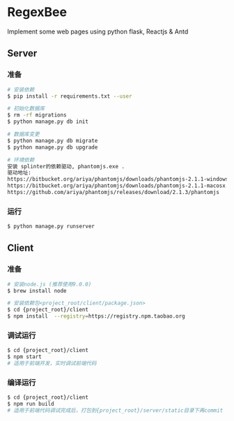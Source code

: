 # RegexBee
Implement some web pages using python flask, Reactjs & Antd

## Server
### 准备
```bash
# 安装依赖
$ pip install -r requirements.txt --user

# 初始化数据库
$ rm -rf migrations
$ python manage.py db init

# 数据库变更
$ python manage.py db migrate
$ python manage.py db upgrade

# 环境依赖
安装 splinter的依赖驱动, phantomjs.exe .
驱动地址: 
https://bitbucket.org/ariya/phantomjs/downloads/phantomjs-2.1.1-windows.zip
https://bitbucket.org/ariya/phantomjs/downloads/phantomjs-2.1.1-macosx.zip
https://github.com/ariya/phantomjs/releases/download/2.1.3/phantomjs
```

### 运行
```bash
$ python manage.py runserver
```

## Client

###  准备

```bash
# 安装node.js (推荐使用9.0.0)
$ brew install node

# 安装依赖包<project_root/client/package.json>
$ cd {project_root}/client
$ npm install  --registry=https://registry.npm.taobao.org

```

### 调试运行
```bash
$ cd {project_root}/client
$ npm start
# 适用于前端开发，实时调试前端代码
```

### 编译运行
```bash
$ cd {project_root}/client
$ npm run build
# 适用于前端代码调试完成后，打包到{project_root}/server/static目录下再commit

```
